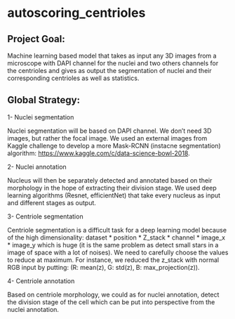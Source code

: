 # autoscoring_centrioles

## Project Goal:
Machine learning based model that takes as input any 3D images from a microscope with DAPI channel for the nuclei and two others channels for the centrioles and gives as output the segmentation of nuclei and their corresponding centrioles as well as statistics.

## Global Strategy: 

1-	Nuclei segmentation 

Nuclei segmentation will be based on DAPI channel. We don’t need 3D images, but rather the focal image. We used an external images from Kaggle challenge to develop a more Mask-RCNN (instacne segmentation) algorithm: https://www.kaggle.com/c/data-science-bowl-2018.

2-	Nuclei annotation

Nucleus will then be separately detected and annotated based on their morphology in the hope of extracting their division stage. We used  deep learning algorithms (Resnet, efficientNet) that take every nucleus as input and different stages as output.

3-	Centriole segmentation

Centriole segmentation is a difficult task for a deep learning model because of the high dimensionality: dataset * position * Z_stack * channel * image_x * image_y which is huge (it is the same problem as detect small stars in a image of space with a lot of noises). We need to carefully choose the values to reduce at maximum. For instance, we reduced the z_stack with normal RGB input by putting: (R: mean(z), G: std(z), B: max_projection(z)).

4-	Centriole annotation 

Based on centriole morphology, we could as for nuclei annotation, detect the division stage of the cell which can be put into perspective from the nuclei annotation.
